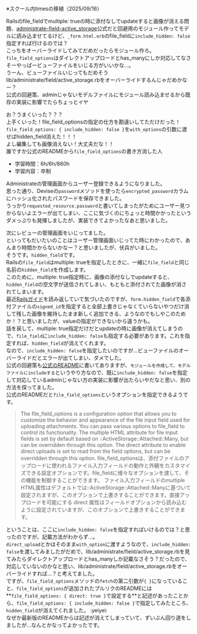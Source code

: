 ※スクール内timesの移植（2025/09/16）

Railsのfile_fieldでmultiple: trueの時に添付なしでupdateすると画像が消える問題、[administrate-field-active\_storage](https://github.com/Dreamersoul/administrate-field-active_storage)公式だと回避用のモジュール作ってモデルに読み込ませてるけど、`_form.html.erb`のfile_fieldに`include_hidden: false`指定すれば行けるのでは？  
こっちをオーバーライドしてみてだめだったらモジュール作ろ。  
`file_field_options`はダイレクトアップロードとhas_manyにしか対応してなさそーやっぱービューファイルをいじる方がいいかな…。  
うーん、ビューファイルいじってもだめそう  
lib/administrate/field/active_storage.rbをオーバーライドするんじゃだめかなー？  
公式の回避策、adminじゃないモデルファイルにモジュール読み込ませるから既存の実装に影響でたらちょっとイヤ

お？うまくいった？？？  
上手くいった！file_field_optionsの指定の仕方を勘違いしてただけだった！`file_field_options: { include_hidden: false }`を`with_options`の引数に渡せばhidden_field消えた！！！  
よし編集しても画像消えない！大丈夫だな！！  
誰ですか公式のREADMEから`file_field_options`の書き方消した人

- 学習時間：6h/6h/860h
- 学習内容：卒制

Administrateの管理画面からユーザー登録できるようになりました。  
思った通り、Deviseの`password`メソッドを使ったら`encrypted_password`カラムにハッシュ化されたパスワードを保存できました。  
うっかり`requested_resource.password`と書いてしまったがためにユーザー見つからないよエラーが出てしまい、ここに気づくのにちょっと時間かかったというダメっぷりも発揮しましたが、実装できてよかったなあと思いました。

次にレビューの管理画面をいじってました。  
といってもだいたいのことはユーザー管理画面いじってた時にわかったので、あんまり時間かからないかなー？と思いましたが、伏兵がいました。  
そうです。`hidden_field`です。  
Railsの`file_field`はmultiple: trueを指定したときに、一緒に`file_field`と同じ名前の`hidden_field`を作成します。  
このために、multiple: true指定時に、画像の添付なしでupdateすると、`hidden_field`の空文字が送信されてしまい、もともと添付されてた画像が消されてしまいます。  
最近[Railsガイド](https://railsguides.jp/active_storage_overview.html#%E6%B7%BB%E4%BB%98%E3%83%95%E3%82%A1%E3%82%A4%E3%83%AB%E3%81%AE%E7%BD%AE%E3%81%8D%E6%8F%9B%E3%81%88vs%E8%BF%BD%E5%8A%A0)を読み返していて気づいたのですが、`form.hidden_field`で各添付ファイルの`signed_id`を指定すると全部上書きじゃなくていらないやつだけ消して残した画像を維持したまま新しく追加できる、ようなのでもしやこのためか！？と思いましたが、valueの指定ができないから違うかも。  
話を戻して、multiple: true指定だけだとupdateの時に画像が消えてしまうので、`file_field`に`include_hidden: false`も指定する必要があります。これを指定すれば、`hidden_field`が消えてくれます。  
なので、`include_hidden: false`を指定したいのですが…ビューファイルのオーバーライドだとエラーが出てしまい、ダメでした。  
公式の回避策も[公式のREADME](https://github.com/Dreamersoul/administrate-field-active_storage)に書いてありますが、`モジュールを作成して、モデルファイルにincludeする`というやり方なので、既に`include_hidden: false`を指定して対応しているadminじゃない方の実装に影響が出たらいやだなと思い、別の方法を探ってました。  
公式のREADMEだと`file_field_options`というオプションを指定できるようです。
> The file_field_options is a configuration option that allows you to customize the behavior and appearance of the file input field used for uploading attachments. You can pass various options to file_field to control its functionality.
The multiple HTML attribute for file input fields is set by default based on ::ActiveStorage::Attached::Many, but can be overridden through this option. The direct attribute to enable direct uploads is set to read from the field options, but can be overridden through this option.
file_field_optionsは、添付ファイルのアップロードに使われるファイル入力フィールドの動作と外観をカスタマイズできる設定オプションです。file_fieldに様々なオプションを渡して、その機能を制御することができます。
ファイル入力フィールドのmultiple HTML属性はデフォルトでは::ActiveStorage::Attached::Manyに基づいて設定されますが、このオプションで上書きすることができます。直接アップロードを可能にする direct 属性はフィールドオプションから読み込むように設定されていますが、このオプションで上書きすることができます。

ということは、ここに`include_hidden: false`を指定すればいけるのでは？と思ったのですが、記載方法がわからず…。  
`direct_upload`とかはそのまま`with_option`に渡すようなので、`include_hidden: false`を渡してみましたがだめで、lib/administrate/field/active_storage.rbを見てみたらダイレクトアップロードとhas_manyしか記載なさそう？だったので、対応していないのかなと思い、lib/administrate/field/active_storage.rbをオーバーライドすれば…？と考えてました。  
ですが、`file_field_options`メソッドの`fetch`の第二引数が`{ }`になっていること、`file_field_options`が追加されたプルリクのREADMEには**`file_field_options: { direct: true }`で設定する**と記述があったことから、`file_field_options: { include_hidden: false }`で指定してみたところ、`hidden_field`が消えてくれました。 :yeiyei:   
なぜか最新版のREADMEからは記述が消えてしまっていて、ずいぶん回り道をしましたが…なんとかなってよかったです。

